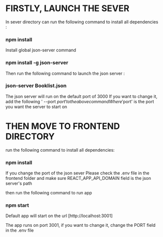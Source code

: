 # FIRSTLY, LAUNCH THE SEVER

In sever directory can run the following command to install all dependencies :
### npm install

Install global json-server command
### npm install -g json-server

Then run the following command to launch the json server :
### json-server Booklist.json

The json server will run on the default port of 3000
If you want to change it, add the following ' --port $port' to the above command
Where '$port' is the port you want the server to start on



# THEN MOVE TO FRONTEND DIRECTORY

run the following command to install all dependencies:

### npm install

If you change the port of the json sever
Please check the .env file in the frontend folder and make sure REACT_APP_API_DOMAIN field is the json server's path


then run the following command to run app 


### npm start 

Default app will start on the url [http://localhost:3001]

The app runs on port 3001, if you want to change it, change the PORT field in the .env file

